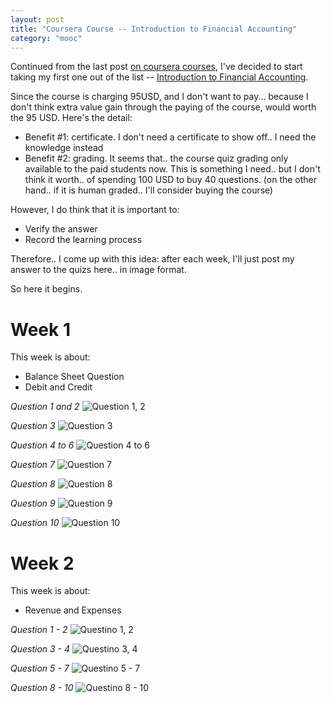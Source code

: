```yaml
---
layout: post
title: "Coursera Course -- Introduction to Financial Accounting"
category: "mooc"
---
```


Continued from the last post [on coursera courses](
http://localhost:4000/resources/2016/03/25/coursera-courses-should-consider-taking.html
), I've decided to start taking my first one out of the list -- 
[Introduction to Financial Accounting](
https://www.coursera.org/learn/wharton-accounting/).

Since the course is charging 95USD, and I don't want to pay... because I don't
think extra value gain through the paying of the course, would worth the 95 USD.
Here's the detail:

- Benefit #1: certificate. I don't need a certificate to show off.. I need the 
  knowledge instead
- Benefit #2: grading. It seems that.. the course quiz grading only available 
  to the paid students now. This is something I need.. but I don't think it
  worth.. of spending 100 USD to buy 40 questions. (on the other hand.. if
  it is human graded.. I'll consider buying the course)

However, I do think that it is important to: 

- Verify the answer  
- Record the learning process


Therefore.. I come up with this idea: after each week, I'll just post my answer
to the quizs here.. in image format.

So here it begins.

# Week 1

This week is about: 

- Balance Sheet Question
- Debit and Credit

*Question 1 and 2*
![Question 1, 2](https://dl.dropboxusercontent.com/u/9778027/coursera/Introduction%20to%20Financial%20Accounting/week1_q1_2.png)

*Question 3*
![Question 3](https://dl.dropboxusercontent.com/u/9778027/coursera/Introduction%20to%20Financial%20Accounting/week1_q3.png)

*Question 4 to 6*
![Question 4 to 6](https://dl.dropboxusercontent.com/u/9778027/coursera/Introduction%20to%20Financial%20Accounting/week1_q4_6.png)

*Question 7*
![Question 7](https://dl.dropboxusercontent.com/u/9778027/coursera/Introduction%20to%20Financial%20Accounting/week1_q7.png)

*Question 8*
![Question 8](https://dl.dropboxusercontent.com/u/9778027/coursera/Introduction%20to%20Financial%20Accounting/week1_q8.png)

*Question 9*
![Question 9](https://dl.dropboxusercontent.com/u/9778027/coursera/Introduction%20to%20Financial%20Accounting/week1_q9.png)

*Question 10*
![Question 10](https://dl.dropboxusercontent.com/u/9778027/coursera/Introduction%20to%20Financial%20Accounting/week1_q10.png)


# Week 2

This week is about:

- Revenue and Expenses

*Question 1 - 2*
![Questino 1, 2](https://dl.dropboxusercontent.com/u/9778027/coursera/Introduction%20to%20Financial%20Accounting/week2_q1_2.png)

*Question 3 - 4*
![Questino 3, 4](https://dl.dropboxusercontent.com/u/9778027/coursera/Introduction%20to%20Financial%20Accounting/week2_q3_4.png)

*Question 5 - 7*
![Questino 5 - 7](https://dl.dropboxusercontent.com/u/9778027/coursera/Introduction%20to%20Financial%20Accounting/week2_q5-7.png)

*Question 8 - 10*
![Questino 8 - 10](https://dl.dropboxusercontent.com/u/9778027/coursera/Introduction%20to%20Financial%20Accounting/week2_q8_10.png)

